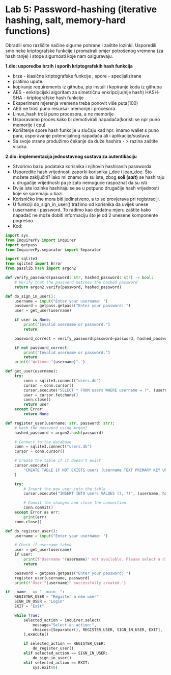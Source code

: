 # Lab 5: Password-hashing (iterative hashing, salt, memory-hard functions)

Obradili smo različite načine sigurne pohrane i zaštite lozinki. Usporedili smo neke kriptografske funkcije i promatrali omjer potrošenog vremena (za hashiranje) i stope sigurnosti koje nam osiguravaju.

**1.dio: usporedba brzih i sporih kriptografskih hash funkcija**

- brze - klasične kriptografske funkcije ; spore -  specijalizirane
- pratimo upute:
- kopiranje requirements iz githuba, pip install i kopiranje koda iz githuba
- AES - enkripcijski algoritam za simetričnu enkripciju(nije hash)
HASH-SHA - kriptografske hash funkcije
- Eksperiment mjerenja vremena treba ponovit više puta(100)
- AES ne troši puno resursa- memorije i procesora
- Linux_hash troši puno procesora, a ne memorije
- Usporavamo proces kako bi demotivirali napadača(koristi se npr puno memorije i cpu)
- Korištenje spore hash funkcije u slučaju kad npr. imamo wallet s puno para,
usporavanje potencijalnog napadača ali i aplikacije/sustava.
- Sa svoje strane produžimo čekanje da duže hashira - > razina zaštite visoka

**2.dio: implementacija jednostavnog sustava za autentikaciju**

- Stvorimo bazu podataka korisnika i njihovih hashiranih passworda
- Usporedite hash vrijednosti zaporki korisnika j_doe i jean_doe. Što možete zaključiti?
iako mi znamo da su iste, zbog **soli (***salt***)** se hashiraju u drugačije vrijednosti pa je zato nemoguće raspoznat da su isti
- Dvije iste lozinke hashiraju se se u potpuno drugačije hash vrijednosti koje se spremaju u bazi.
- Korisničko ime mora biti jedinstveno, a to se provjerava pri registraciji.
- U funkciji do_sign_in_user() tražimo od korisnika da uvijek unese i username i password. To radimo kao dodatnu mjeru zaštite kako napadač ne može dobiti informaciju što je od 2 unesene komponente pogrešno.
- Kod:

```python
import sys
from InquirerPy import inquirer
import getpass
from InquirerPy.separator import Separator

import sqlite3
from sqlite3 import Error
from passlib.hash import argon2

def verify_password(password: str, hashed_password: str) -> bool:
    # Verify that the password matches the hashed password
    return argon2.verify(password, hashed_password)

def do_sign_in_user():
    username = input("Enter your username: ")
    password = getpass.getpass("Enter your password: ")
    user = get_user(username)

    if user is None:
        print("Invalid username or password.")
        return

    password_correct = verify_password(password=password, hashed_password=user[-1])

    if not password_correct:
        print("Invalid username or password.")
        return
    print(f'Welcome "{username}".')

def get_user(username):
    try:
        conn = sqlite3.connect("users.db")
        cursor = conn.cursor()
        cursor.execute("SELECT * FROM users WHERE username = ?", (username,))
        user = cursor.fetchone()
        conn.close()
        return user
    except Error:
        return None

def register_user(username: str, password: str):
    # Hash the password using Argon2
    hashed_password = argon2.hash(password)

    # Connect to the database
    conn = sqlite3.connect("users.db")
    cursor = conn.cursor()

    # Create the table if it doesn't exist
    cursor.execute(
        "CREATE TABLE IF NOT EXISTS users (username TEXT PRIMARY KEY UNIQUE, password TEXT)"
    )

    try:
        # Insert the new user into the table
        cursor.execute("INSERT INTO users VALUES (?, ?)", (username, hashed_password))

        # Commit the changes and close the connection
        conn.commit()
    except Error as err:
        print(err)
    conn.close()

def do_register_user():
    username = input("Enter your username: ")

    # Check if username taken
    user = get_user(username)
    if user:
        print(f'Username "{username}" not available. Please select a different name.')
        return

    password = getpass.getpass("Enter your password: ")
    register_user(username, password)
    print(f'User "{username}" successfully created.')   

if __name__ == "__main__":
    REGISTER_USER = "Register a new user"
    SIGN_IN_USER = "Login"
    EXIT = "Exit"

    while True:
        selected_action = inquirer.select(
            message="Select an action:",
            choices=[Separator(), REGISTER_USER, SIGN_IN_USER, EXIT],
        ).execute()

        if selected_action == REGISTER_USER:
            do_register_user()
        elif selected_action == SIGN_IN_USER:
            do_sign_in_user()
        elif selected_action == EXIT:
            sys.exit(0)
```